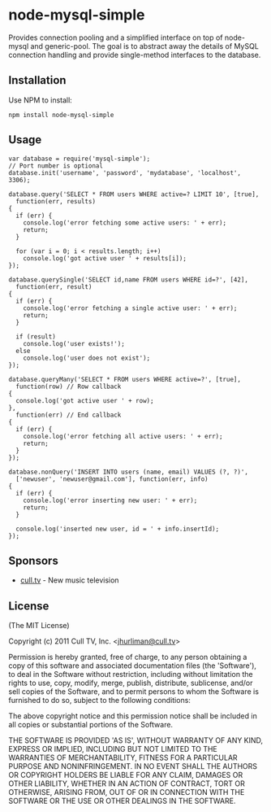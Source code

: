 # node-mysql-simple #

Provides connection pooling and a simplified interface on top of node-mysql and 
generic-pool. The goal is to abstract away the details of MySQL connection 
handling and provide single-method interfaces to the database.

## Installation ##

Use NPM to install:

    npm install node-mysql-simple

## Usage ##

    var database = require('mysql-simple');
    // Port number is optional
    database.init('username', 'password', 'mydatabase', 'localhost', 3306);
    
    database.query('SELECT * FROM users WHERE active=? LIMIT 10', [true],
      function(err, results)
    {
      if (err) {
        console.log('error fetching some active users: ' + err);
        return;
      }
      
      for (var i = 0; i < results.length; i++)
        console.log('got active user ' + results[i]);
    });
    
    database.querySingle('SELECT id,name FROM users WHERE id=?', [42],
      function(err, result)
    {
      if (err) {
        console.log('error fetching a single active user: ' + err);
        return;
      }
      
      if (result)
        console.log('user exists!');
      else
        console.log('user does not exist');
    });
    
    database.queryMany('SELECT * FROM users WHERE active=?', [true],
      function(row) // Row callback
    {
      console.log('got active user ' + row);
    },
      function(err) // End callback
    {
      if (err) {
        console.log('error fetching all active users: ' + err);
        return;
      }
    });
    
    database.nonQuery('INSERT INTO users (name, email) VALUES (?, ?)',
      ['newuser', 'newuser@gmail.com'], function(err, info)
    {
      if (err) {
        console.log('error inserting new user: ' + err);
        return;
      }
      
      console.log('inserted new user, id = ' + info.insertId);
    });

## Sponsors ##

* [cull.tv](http://cull.tv/) - New music television

## License ##

(The MIT License)

Copyright (c) 2011 Cull TV, Inc. &lt;jhurliman@cull.tv&gt;

Permission is hereby granted, free of charge, to any person obtaining
a copy of this software and associated documentation files (the
'Software'), to deal in the Software without restriction, including
without limitation the rights to use, copy, modify, merge, publish,
distribute, sublicense, and/or sell copies of the Software, and to
permit persons to whom the Software is furnished to do so, subject to
the following conditions:

The above copyright notice and this permission notice shall be
included in all copies or substantial portions of the Software.

THE SOFTWARE IS PROVIDED 'AS IS', WITHOUT WARRANTY OF ANY KIND,
EXPRESS OR IMPLIED, INCLUDING BUT NOT LIMITED TO THE WARRANTIES OF
MERCHANTABILITY, FITNESS FOR A PARTICULAR PURPOSE AND NONINFRINGEMENT.
IN NO EVENT SHALL THE AUTHORS OR COPYRIGHT HOLDERS BE LIABLE FOR ANY
CLAIM, DAMAGES OR OTHER LIABILITY, WHETHER IN AN ACTION OF CONTRACT,
TORT OR OTHERWISE, ARISING FROM, OUT OF OR IN CONNECTION WITH THE
SOFTWARE OR THE USE OR OTHER DEALINGS IN THE SOFTWARE.
